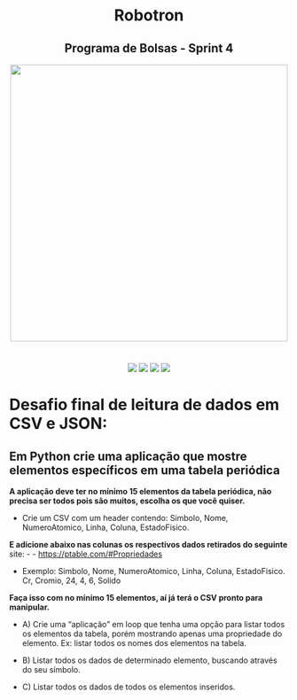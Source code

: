 <div align="center">
  
  # Robotron
  ## Programa de Bolsas - Sprint 4
   <img src="https://user-images.githubusercontent.com/105370199/175322070-dd22d534-56a9-403a-8a21-9831c7f4901e.png" width="500px" />
</div>
  
 #
  
<div align="center">
   <a href="https://www.python.org/doc/" target="_blank"><img src="https://img.shields.io/badge/Python-3776AB?style=for-the-badge&logo=python&logoColor=white"></a>
   <a href="https://www.w3schools.com/html/" target="_blank"><img src="https://img.shields.io/badge/HTML-239120?style=for-the-badge&logo=html5&logoColor=white"></a>
   <a href="https://www.markdownguide.org/getting-started" target="_blank"><img src="https://img.shields.io/badge/Markdown-000000?style=for-the-badge&logo=markdown&logoColor=white"></a>
   <a href="https://git-scm.com/doc" target="_blank"><img src="https://img.shields.io/badge/GitHub-100000?style=for-the-badge&logo=github&logoColor=white"></a>
</div>

#


   
  # Desafio final de leitura de dados em CSV e JSON:
  
  ## Em Python crie uma aplicação que mostre elementos específicos em uma tabela periódica
  

  
 <strong> A aplicação deve ter no mínimo 15 elementos da tabela periódica, não 
precisa ser todos pois são muitos, escolha os que você quiser.</strong>
<br>
  
- Crie um CSV com um header contendo:
Simbolo, Nome, NumeroAtomico, Linha, Coluna, EstadoFisico.

<strong>E adicione abaixo nas colunas os respectivos dados retirados do seguinte </strong>
site: - - https://ptable.com/#Propriedades
  
  - Exemplo:
Simbolo, Nome, NumeroAtomico, Linha, Coluna, EstadoFisico.
Cr, Cromio, 24, 4, 6, Solido

 <strong>Faça isso com no mínimo 15 elementos, aí já terá o CSV pronto para 
manipular.</strong> <br>

 - A) Crie uma “aplicação” em loop que tenha uma opção para listar todos 
os elementos da tabela, porém mostrando apenas uma propriedade do 
elemento. Ex: listar todos os nomes dos elementos na tabela.

- B) Listar todos os dados de determinado elemento, buscando através do 
seu símbolo.

- C) Listar todos os dados de todos os elementos inseridos.